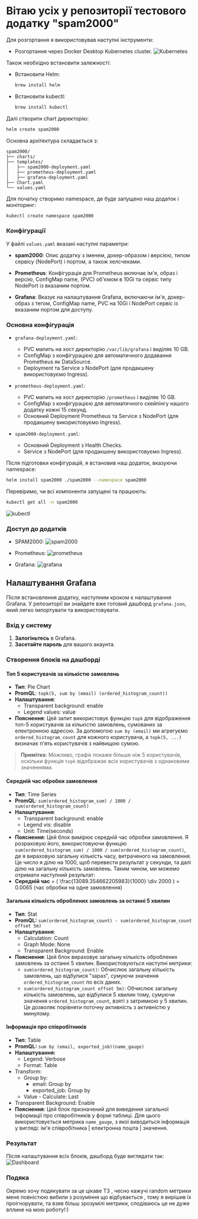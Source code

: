 # Вітаю усіх у репозиторії тестового додатку **"spam2000"**

Для розгортання я використовував наступні інструменти:

- Розгортання через Docker Desktop Kubernetes cluster.
![Kubernetes](/img/kubernetes.jpg)

Також необхідно встановити залежності:
- Встановити Helm:
  ```bash
  brew install helm
  ```
- Встановити kubectl:
  ```bash
  brew install kubectl
  ```

Далі створити chart директорію:
```bash
helm create spam2000
```

Основна архітектура складається з:
```
spam2000/
├── charts/
├── templates/
│   ├── spam2000-deployment.yaml
│   ├── prometheus-deployment.yaml
│   ├── grafana-deployment.yaml
├── Chart.yaml
└── values.yaml
```

Для початку створимо namespace, де буде запущено наш додаток і моніторинг:
```bash
kubectl create namespace spam2000
```

### Конфігурації

У файлі `values.yaml` вказані наступні параметри:

- **spam2000**: Опис додатку з іменем, докер-образом і версією, типом сервісу (NodePort) і портом, а також хелсчеками.

- **Prometheus**: Конфігурація для Prometheus включає ім'я, образ і версію, ConfigMap name, (PVC) об'ємом в 10Gi та сервіс типу NodePort із вказаним портом.

- **Grafana**: Вказує на налаштування Grafana, включаючи ім'я, докер-образ з тегом, ConfigMap name, PVC на 10Gi і NodePort сервіс із вказаним портом для доступу.


### Основна конфігурація

- `grafana-deployment.yaml`:
  - PVC мапить на хост директорію `/var/lib/grafana` і виділяє 10 GB.
  - ConfigMap з конфігурацією для автоматичного додавання Prometheus як DataSource.
  - Deployment та Service з NodePort (для продакшену використовуємо Ingress).

- `prometheus-deployment.yaml`:
  - PVC мапить на хост директорію `/prometheus` і виділяє 10 GB.
  - ConfigMap з конфігурацією для автоматичного скейпінгу нашого додатку кожні 15 секунд.
  - Основний Deployment Prometheus та Service з NodePort (для продакшену використовуємо Ingress).

- `spam2000-deployment.yaml`:
  - Основний Deployment з Health Checks.
  - Service з NodePort (для продакшену використовуємо Ingress).

Після підготовки конфігурацій, я встановив наш додаток, вказуючи namespace:
```bash
helm install spam2000 ./spam2000 --namespace spam2000
```

Перевіримо, чи всі компоненти запущені та працюють:
```bash
kubectl get all -n spam2000
```
![kubectl](/img/kubectl_get.jpg)

### Доступ до додатків

- SPAM2000:
![spam2000](/img/spam2000.jpg)

- Prometheus:
![prometheus](/img/prometheus.jpg)

- Grafana:
![grafana](/img/grafana.jpg)

## Налаштування Grafana

Після встановлення додатку, наступним кроком є налаштування Grafana. У репозиторії ви знайдете вже готовий дашборд `grafana.json`, який легко імпортувати та використовувати.

### Вхід у систему

1. **Залогіньтесь** в Grafana.
2. **Засетайте пароль** для вашого акаунта.

### Створення блоків на дашборді

#### Топ 5 користувачів за кількістю замовлень

- **Тип**: Pie Chart
- **PromQL**: `topk(5, sum by (email) (ordered_histogram_count))`
- **Налаштування**:
  - Transparent background: enable
  - Legend values: value
- **Пояснення**:
  Цей запит використовує функцію `topk` для відображення топ-5 користувачів за кількістю замовлень, сумованих за електронною адресою. За допомогою `sum by (email)` ми агрегуємо `ordered_histogram_count` для кожного користувача, а `topk(5, ...)` визначає п'ять користувачів з найвищою сумою.
> **Примітка**: Можливо, графік покаже більше ніж 5 користувачів, оскільки функція `topk` відображає всіх користувачів з однаковими значеннями.

#### Середній час обробки замовлення

- **Тип**: Time Series
- **PromQL**: `sum(ordered_histogram_sum) / 1000 / sum(ordered_histogram_count)`
- **Налаштування**:
  - Transparent background: enable
  - Legend vis: disable
  - Unit: Time(seconds)
- **Пояснення**:
    Цей блок вимірює середній час обробки замовлення. Я розраховую його, використовуючи функцію `sum(ordered_histogram_sum) / 1000 / sum(ordered_histogram_count)`, де я вираховую загальну кількість часу, витраченого на замовлення. Це число я ділю на 1000, щоб перевести результат у секунди, та далі ділю на загальну кількість замовлень. Таким чином, ми можемо отримати наступний результат:
- **Середній час** = \( \frac{13089.354662205983}{1000} \div 2000 \) = 0.0065 (час обробки на одне замовлення)


#### Загальна кількість оброблених замовлень за останні 5 хвилин

- **Тип**: Stat
- **PromQL:** `sum(ordered_histogram_count) - sum(ordered_histogram_count offset 5m)`
- **Налаштування**:
  - Calculation: Count
  - Graph Mode: None
  - Transparent Background: Enable
- **Пояснення**:
  Цей блок вираховує загальну кількість оброблених замовлень за останні 5 хвилин. Використовуються наступні метрики:
  - `sum(ordered_histogram_count)`: Обчислює загальну кількість замовлень, що відбулися "зараз", сумуючи значення `ordered_histogram_count` по всіх даних.
  - `sum(ordered_histogram_count offset 5m)`: Обчислює загальну кількість замовлень, що відбулися 5 хвилин тому, сумуючи значення `ordered_histogram_count`, взяті з затримкою у 5 хвилин. Це дозволяє порівняти поточну активність з активністю у минулому.

#### Інформація про співробітників

- **Тип**: Table
- **PromQL:** `sum by (email, exported_job)(name_gauge)`
- **Налаштування:**
  - Legend: Verbose
  - Format: Table
- Transform:
  - Group by:
    - email: Group by
    - exported_job: Group by
  - Value - Calculate: Last
- Transparent Background: Enable
- **Пояснення**:
  Цей блок призначений для виведення загальної інформації про співробітників у формі таблиці. Для цього використовується метрика `name_gauge`, з якої виводиться інформація у вигляді: ім'я співробітника | електронна пошта | значення.

### Результат

Після налаштування всіх блоків, дашборд буде виглядати так:
![Dashboard](/img/dashboard.jpg)


### Подяка

Окремо хочу подякувати за це цікаве ТЗ , чесно кажучі random метрики мене повністюю вибили з розуміння що відбувається , тому я вирішив їх проігнорувати, та взяв більш зрозумілі метрики, сподіваюсь це не дуже вплине на мою роботу!:)

